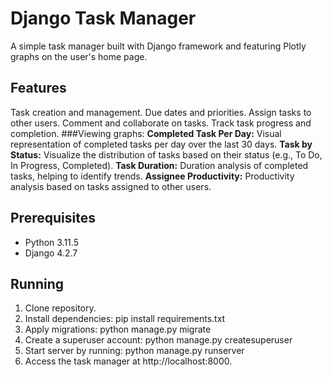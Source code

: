 # Django Task Manager

A simple task manager built with Django framework and featuring Plotly graphs on the user's home page.

## Features

Task creation and management.
Due dates and priorities.
Assign tasks to other users.
Comment and collaborate on tasks.
Track task progress and completion.
###Viewing graphs:
**Completed Task Per Day:** Visual representation of completed tasks per day over the last 30 days.
**Task by Status:** Visualize the distribution of tasks based on their status (e.g., To Do, In Progress, Completed).
**Task Duration:** Duration analysis of completed tasks, helping to identify trends.
**Assignee Productivity:** Productivity analysis based on tasks assigned to other users.

## Prerequisites

- Python 3.11.5
- Django 4.2.7

## Running

1. Clone repository.
2. Install dependencies: pip install requirements.txt
3. Apply migrations: python manage.py migrate
4. Create a superuser account: python manage.py createsuperuser
5. Start server by running: python manage.py runserver
6. Access the task manager at http://localhost:8000.
